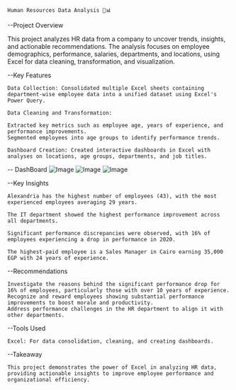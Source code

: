     Human Resources Data Analysis 💼📊


--Project Overview

This project analyzes HR data from a company to uncover trends, insights, and actionable recommendations. The analysis focuses on employee demographics, performance, salaries, departments, and locations, using Excel for data cleaning, transformation, and visualization.

--Key Features

    Data Collection: Consolidated multiple Excel sheets containing department-wise employee data into a unified dataset using Excel's Power Query.
    
    Data Cleaning and Transformation:
    
    Extracted key metrics such as employee age, years of experience, and performance improvements.
    Segmented employees into age groups to identify performance trends.
    
    Dashboard Creation: Created interactive dashboards in Excel with analyses on locations, age groups, departments, and job titles.

-- DashBoard
![Image](https://github.com/user-attachments/assets/ae7b8d27-de3e-4cb1-a482-fe64775c93e2)
![Image](https://github.com/user-attachments/assets/37729d5a-ea3b-478a-90ea-7931f19c1be8)
![Image](https://github.com/user-attachments/assets/90f7f1ec-fae4-440b-a51e-75a8e4244d55)


--Key Insights

    Alexandria has the highest number of employees (43), with the most experienced employees averaging 29 years.
    
    The IT department showed the highest performance improvement across all departments.
    
    Significant performance discrepancies were observed, with 16% of employees experiencing a drop in performance in 2020.
    
    The highest-paid employee is a Sales Manager in Cairo earning 35,000 EGP with 24 years of experience.

--Recommendations

    Investigate the reasons behind the significant performance drop for 16% of employees, particularly those with over 10 years of experience.
    Recognize and reward employees showing substantial performance improvements to boost morale and productivity.
    Address performance challenges in the HR department to align it with other departments.

--Tools Used

    Excel: For data consolidation, cleaning, and creating dashboards.

--Takeaway
    
    This project demonstrates the power of Excel in analyzing HR data, providing actionable insights to improve employee performance and organizational efficiency.
